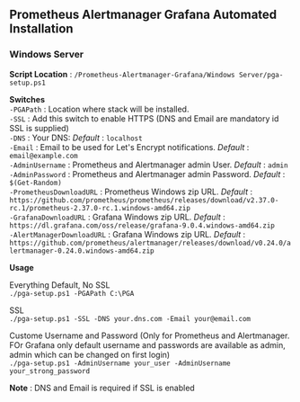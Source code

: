 ## Prometheus Alertmanager Grafana Automated Installation
### Windows Server
**Script Location** : `/Prometheus-Alertmanager-Grafana/Windows Server/pga-setup.ps1`    

**Switches**    
`-PGAPath` : Location where stack will be installed.    
`-SSL` : Add this switch to enable HTTPS (DNS and Email are mandatory id SSL is supplied)    
`-DNS` : Your DNS: *Default* : `localhost`    
`-Email` : Email to be used for Let's Encrypt notifications. *Default* : `email@example.com`    
`-AdminUsername` : Prometheus and Alertmanager admin User. *Default* : `admin`    
`-AdminPassword` : Prometheus and Alertmanager admin Password. *Default* : `$(Get-Random)`    
`-PrometheusDownloadURL` : Prometheus Windows zip URL. *Default* : `https://github.com/prometheus/prometheus/releases/download/v2.37.0-rc.1/prometheus-2.37.0-rc.1.windows-amd64.zip`    
`-GrafanaDownloadURL` : Grafana Windows zip URL. *Default* : `https://dl.grafana.com/oss/release/grafana-9.0.4.windows-amd64.zip`    
`-AlertManagerDownloadURL` : Grafana Windows zip URL. *Default* : `https://github.com/prometheus/alertmanager/releases/download/v0.24.0/alertmanager-0.24.0.windows-amd64.zip`    

**Usage**    

Everything Default, No SSL    
`./pga-setup.ps1 -PGAPath C:\PGA`    

SSL    
`./pga-setup.ps1 -SSL -DNS your.dns.com -Email your@email.com`    

Custome Username and Password (Only for Prometheus and Alertmanager. FOr Grafana only default username and passwords are available as admin, admin which can be changed on first login)    
`./pga-setup.ps1 -AdminUsername your_user -AdminUsername your_strong_password`    

**Note** : DNS and Email is required if SSL is enabled
